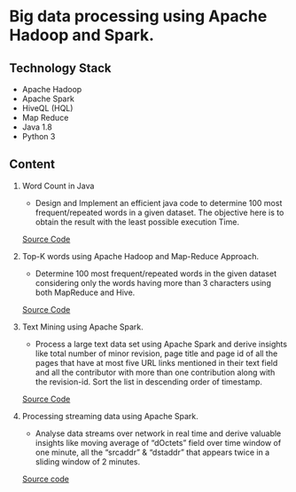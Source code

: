 # Big data processing using Apache Hadoop and Spark.
## Technology Stack
   * Apache Hadoop
   * Apache Spark
   * HiveQL (HQL)
   * Map Reduce
   * Java 1.8
   * Python 3

## Content
1. Word Count in Java
   - Design and Implement an efficient java code to determine 100 most frequent/repeated words in a given dataset. The objective here is to obtain the result with the least possible execution Time.
   
   [Source Code](https://github.com/nilay18/Big-Data-Beginner/tree/master/Part_1)
2. Top-K words using Apache Hadoop and Map-Reduce Approach.
   - Determine 100 most frequent/repeated words in the given dataset considering only the words having more than 3 characters using both        MapReduce and Hive.
   
   [Source Code](https://github.com/nilay18/Big-Data-Beginner/tree/master/Part_2)
3. Text Mining using Apache Spark.
   - Process a large text data set using Apache Spark and derive insights like total number of minor revision, page title and page id of all the pages that have at most five URL links mentioned in their text field and all the contributor with more than one contribution along with the revision-id. Sort the list in descending order of timestamp.
   
   [Source Code](https://github.com/nilay18/Big-Data-Beginner/tree/master/Part_3)
4. Processing streaming data using Apache Spark.
   - Analyse data streams over network in real time and derive valuable insights like moving average of “dOctets” field over time window of one minute, all the “srcaddr” & “dstaddr” that appears twice in a sliding window of 2 minutes.
   
   [Source code](https://github.com/nilay18/Big-Data-Beginner/tree/master/Part_4)
